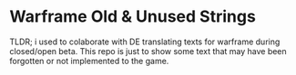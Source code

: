 # Warframe Old & Unused Strings

TLDR; i used to colaborate with DE translating texts for warframe during closed/open beta. This repo is just to show some text that may have been forgotten or not implemented to the game.
